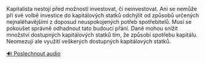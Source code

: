 
Kapitalista nestojí před možností investovat, či neinvestovat. Ani se nemůže při své volbě investice do kapitálových statků odchýlit od způsobů určených nejnaléhavějšími z doposud neuspokojených potřeb spotřebitelů. Musí se pokoušet správně odhadnout tato budoucí přání. Daně mohou snížit množství dostupných kapitálových statků tím, že způsobí spotřebu kapitálu. Neomezují ale využití veškerých dostupných kapitálových statků.

[🔊 Poslechnout audio](/data/7-paragraphs/audio/chapter_161/para_001-Kapitalista-nestoj-ped-monost-investovat-i-n.mp3)
